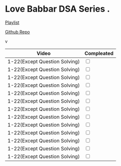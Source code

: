 # Love Babbar DSA Series .

[Playlist](https://www.youtube.com/playlist?list=PLDzeHZWIZsTryvtXdMr6rPh4IDexB5NIA)

[Github Repo](https://github.com/loveBabbar/CodeHelp-DSA-Busted-Series)

<table>
      <thead>
        <tr>
          <th>Video</th>
          <th>Compleated</th>
        </tr>
      </thead>
      <tbody>
        <tr>
          <td>1-22(Except Question Solving)</td>
          <td><input type="checkbox" name="compleated" id="" /></td>
        </tr>
        <tr>
          <td>1-22(Except Question Solving)</td>
          <td><input type="checkbox" name="compleated" id="" /></td>
        </tr>
        <tr>
          <td>1-22(Except Question Solving)</td>
          <td><input type="checkbox" name="compleated" id="" /></td>
        </tr>
        v
        <tr>
          <td>1-22(Except Question Solving)</td>
          <td><input type="checkbox" name="compleated" id="" /></td>
        </tr>
        <tr>
          <td>1-22(Except Question Solving)</td>
          <td><input type="checkbox" name="compleated" id="" /></td>
        </tr>
        <tr>
          <td>1-22(Except Question Solving)</td>
          <td><input type="checkbox" name="compleated" id="" /></td>
        </tr>
        <tr>
          <td>1-22(Except Question Solving)</td>
          <td><input type="checkbox" name="compleated" id="" /></td>
        </tr>
        <tr>
          <td>1-22(Except Question Solving)</td>
          <td><input type="checkbox" name="compleated" id="" /></td>
        </tr>
        <tr>
          <td>1-22(Except Question Solving)</td>
          <td><input type="checkbox" name="compleated" id="" /></td>
        </tr>
        <tr>
          <td>1-22(Except Question Solving)</td>
          <td><input type="checkbox" name="compleated" id="" /></td>
        </tr>
        <tr>
          <td>1-22(Except Question Solving)</td>
          <td><input type="checkbox" name="compleated" id="" /></td>
        </tr>
        <tr>
          <td>1-22(Except Question Solving)</td>
          <td><input type="checkbox" name="compleated" id="" /></td>
        </tr>
        <tr>
          <td>1-22(Except Question Solving)</td>
          <td><input type="checkbox" name="compleated" id="" /></td>
        </tr>
      </tbody>
    </table>